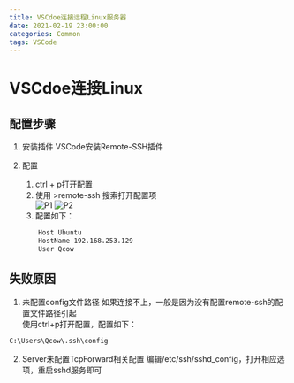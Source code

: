 ```yaml
---
title: VSCdoe连接远程Linux服务器
date: 2021-02-19 23:00:00
categories: Common
tags: VSCode
---
```


# VSCdoe连接Linux
## 配置步骤
1. 安装插件
VSCode安装Remote-SSH插件

2. 配置
    1. ctrl + p打开配置
    2. 使用 >remote-ssh 搜索打开配置项  
    ![P1](https://github.com/NiYa193/blogimg/raw/master/images/Common/VSCode/2021-02-20-Remote-SSH-P1.png)
    ![P2](https://github.com/NiYa193/blogimg/raw/master/images/Common/VSCode/2021-02-20-Remote-SSH-P2.png)
    1. 配置如下：
    ```bash
        Host Ubuntu
        HostName 192.168.253.129
        User Qcow  
    ```

<!-- more -->

## 失败原因
1. 未配置config文件路径
如果连接不上，一般是因为没有配置remote-ssh的配置文件路径引起  
使用ctrl+p打开配置，配置如下：
```bash
C:\Users\Qcow\.ssh\config
```

2. Server未配置TcpForward相关配置
编辑/etc/ssh/sshd_config，打开相应选项，重启sshd服务即可


